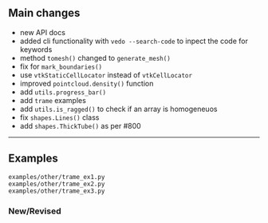 ## Main changes

- new API docs
- added cli functionality with `vedo --search-code` to inpect the code for keywords
- method `tomesh()` changed to `generate_mesh()`
- fix for `mark_boundaries()`
- use `vtkStaticCellLocator` instead of `vtkCellLocator`
- improved `pointcloud.density()` function
- add `utils.progress_bar()`
- add `trame` examples
- add `utils.is_ragged()` to check if an array is homogeneuos
- fix `shapes.Lines()` class 
- add `shapes.ThickTube()` as per #800

-------------------------
## Examples
```
examples/other/trame_ex1.py
examples/other/trame_ex2.py
examples/other/trame_ex3.py
```

### New/Revised


